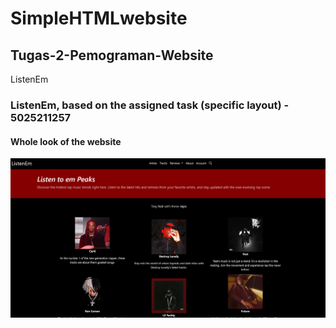 # SimpleHTMLwebsite
## Tugas-2-Pemograman-Website
ListenEm

### ListenEm, based on the assigned task (specific layout) - 5025211257
#### Whole look of the website

![ListenEmpage](images/update1.png)
